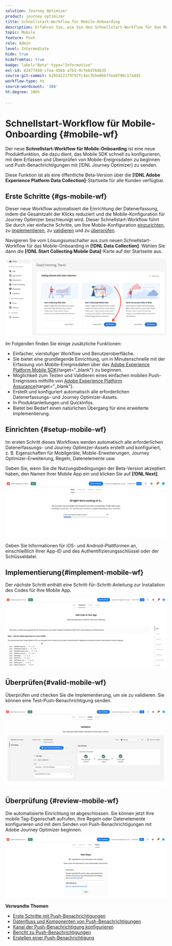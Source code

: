 ```yaml
---
solution: Journey Optimizer
product: journey optimizer
title: Schnellstart-Workflow für Mobile-Onboarding
description: Erfahren Sie, wie Sie den Schnellstart-Workflow für das Mobile-Onboarding verwenden.
topic: Mobile
feature: Push
role: Admin
level: Intermediate
hide: true
hidefromtoc: true
badge: label="Beta" type="Informative"
exl-id: 82477d40-cfea-456b-a7b1-9cfebd76db35
source-git-commit: 62954221f9797fc4ac7b5e066ffea6f99c17ad45
workflow-type: ht
source-wordcount: '368'
ht-degree: 100%

---
```


# Schnellstart-Workflow für Mobile-Onboarding {#mobile-wf}

Der neue **Schnellstart-Workflow für Mobile-Onboarding** ist eine neue Produktfunktion, die dazu dient, das Mobile SDK schnell zu konfigurieren, mit dem Erfassen und Überprüfen von Mobile-Ereignisdaten zu beginnen und Push-Benachrichtigungen mit [!DNL Journey Optimizer] zu senden.

Diese Funktion ist als eine öffentliche Beta-Version über die **[!DNL Adobe Experience Platform Data Collection]**-Startseite für alle Kunden verfügbar.

## Erste Schritte  {#gs-mobile-wf}

Dieser neue Workflow automatisiert die Einrichtung der Datenerfassung, indem die Gesamtzahl der Klicks reduziert und die Mobile-Konfiguration für Journey Optimizer beschleunigt wird. Dieser Schnellstart-Workflow führt Sie durch vier einfache Schritte, um Ihre Mobile-Konfiguration [einzurichten](##setup-mobile-wf), zu [implementieren](#implement-mobile-wf), zu [validieren](#valid-mobile-wf) und zu [überprüfen](#review-mobile-wf).

Navigieren Sie vom Lösungsumschalter aus zum neuen Schnellstart-Workflow für das Mobile-Onboarding in **[!DNL Data Collection]**. Wählen Sie dann die **[!DNL Start Collecting Mobile Data]**-Karte auf der Startseite aus.

![](assets/mobile-wf-home.png)

Im Folgenden finden Sie einige zusätzliche Funktionen:

* Einfacher, vierstufiger Workflow und Benutzeroberfläche.
* Sie bietet eine grundlegende Einrichtung, um in Minutenschnelle mit der Erfassung von Mobile-Ereignisdaten über das [Adobe Experience Platform Mobile SDK](https://developer.adobe.com/client-sdks/documentation/){target="_blank"} zu beginnen.
* Möglichkeit zum Testen und Validieren eines einfachen mobilen Push-Ereignisses mithilfe von [Adobe Experience Platform Assurance](https://experienceleague.adobe.com/docs/experience-platform/assurance/home.html?lang=de){target="_blank"}.
* Erstellt und konfiguriert automatisch alle erforderlichen Datenerfassungs- und Journey Optimizer-Assets.
* In Produktanleitungen und QuickInfos.
* Bietet bei Bedarf einen natürlichen Übergang für eine erweiterte Implementierung.

## Einrichten {#setup-mobile-wf}

Im ersten Schritt dieses Workflows werden automatisch alle erforderlichen Datenerfassungs- und Journey Optimizer-Assets erstellt und konfiguriert, z. B. Eigenschaften für Mobilgeräte, Mobile-Erweiterungen, Journey Optimizer-Erweiterung, Regeln, Datenelemente usw.

Geben Sie, wenn Sie die Nutzungsbedingungen der Beta-Version akzeptiert haben, den Namen Ihrer Mobile App ein und klicken Sie auf **[!DNL Next]**.

![](assets/mobile-wf-setup.png)

Geben Sie Informationen für iOS- und Android-Plattformen an, einschließlich Ihrer App-ID und des Authentifizierungsschlüssel oder der Schlüsseldatei.

## Implementierung{#implement-mobile-wf}

Der nächste Schritt enthält eine Schritt-für-Schritt-Anleitung zur Installation des Codes für Ihre Mobile App.

![](assets/mobile-wf-add-code.png)


## Überprüfen{#valid-mobile-wf}

Überprüfen und checken Sie die Implementierung, um sie zu validieren. Sie können eine Test-Push-Benachrichtigung senden.

![](assets/mobile-wf-valid.png)


## Überprüfung {#review-mobile-wf}

Die automatisierte Einrichtung ist abgeschlossen. Sie können jetzt Ihre mobile Tag-Eigenschaft aufrufen, Ihre Regeln oder Datenelemente konfigurieren und mit dem Senden von Push-Benachrichtigungen mit Adobe Journey Optimizer beginnen.

![](assets/mobile-wf-done.png)


**Verwandte Themen**

* [Erste Schritte mit Push-Benachrichtigungen](get-started-push.md)
* [Datenfluss und Komponenten von Push-Benachrichtigungen](push-gs.md)
* [Kanal der Push-Benachrichtigung konfigurieren](push-configuration.md)
* [Bericht zu Push-Benachrichtigungen](../reports/journey-global-report.md#push-global)
* [Erstellen einer Push-Benachrichtigung](create-push.md)
